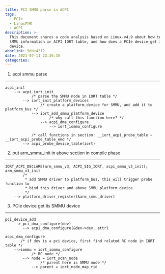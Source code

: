 ```yaml
---
title: PCI SMMU parse in ACPI
tags:
  - PCIe
  - Linux内核
  - ACPI
description: >-
  This document shares a code analysis based on Linux-v4.9 about how to parse
  SMMU information in ACPI IORT table, and how does a PCIe device get its SMMUv3
  device.
abbrlink: 9dde42f2
date: 2021-07-11 23:36:35
categories:
---
```


1. acpi smmu parse
------------------
```
acpi_init
    --> acpi_iort_init
            /* parse the SMMU node in IORT table */
        --> iort_init_platform_devices
                /* create a platform_device for SMMU, and add it to platform_bus */
            --> iort_add_smmu_platform_device
                    /* why call this function here? */
                --> acpi_dma_configure
                    --> iort_iommu_configure

            /* call functions in section: __iort_acpi_probe_table ~ __iort_acpi_probe_table_end */
        --> acpi_probe_device_table(iort)
```
2. put arm_smmu_init in above section in compile phase
------------------------------------------------------
```
IORT_ACPI_DECLARE(arm_smmu_v3, ACPI_SIG_IORT, acpi_smmu_v3_init);
arm_smmu_v3_init 
        /*
         * add SMMU driver to platform_bus, this will trigger probe function to
         * bind this driver and above SMMU platform_device.
         */
    --> platform_driver_register(&arm_smmu_driver)
```
3. PCIe device get its SMMU device
----------------------------------
```
pci_device_add
    --> pci_dma_configure(dev)
        --> acpi_dma_configure(&dev->dev, attr)

acpi_dma_configure
       /* if dev is a pci device, first find related RC node in IORT table */
    -->iommu = iort_iommu_configure 
            /* RC node */
        --> node = iort_scan_node
                /* parent here is SMMU node */
            --> parent = iort_node_map_rid
```
